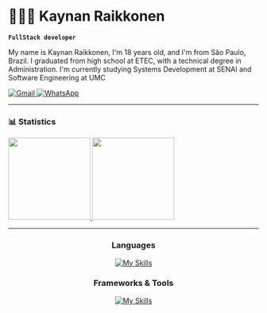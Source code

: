 # 👨🏻‍💻 Kaynan Raikkonen

**`FullStack developer`**

My name is Kaynan Raikkonen, I'm 18 years old, and I'm from São Paulo, Brazil. I graduated from high school at ETEC, with a technical degree in Administration. I'm currently studying Systems Development at SENAI and Software Engineering at UMC
<p align="left">
    <a href="mailto:raikkonenkaynan@gmail.com">
    <img
        alt="Gmail"
        src="https://img.shields.io/badge/GMAIL-cc4b4b?style=for-the-badge&logo=gmail&logoColor=white&labelColor=a83232"
    />
    </a>
    <a href="https://wa.me/5511945553352" target="_blank">
    <img
        alt="WhatsApp"
        src="https://img.shields.io/badge/WHATSAPP-25D366?style=for-the-badge&logo=whatsapp&logoColor=white&labelColor=1DA85D"
    />
    </a>
</p>

---

### 📊 Statistics

<div align="left">
<a href="https://github.com/krkaynan">
  <img height="165em" src="https://github-readme-stats.vercel.app/api?username=krkaynan&theme=tokyonight&show_icons=true"/>
  <img height="165em" src="https://github-readme-stats.vercel.app/api/top-langs/?username=krkaynan&layout=compact&theme=tokyonight&langs_count=12"
/>
</a>
</div>

---
<div align="center">

### Languages

[![My Skills](https://skillicons.dev/icons?i=html,css,js,python,java)](https://skillicons.dev)

### Frameworks & Tools

[![My Skills](https://skillicons.dev/icons?i=fastapi,nodejs,flask,sqlite,mysql,django,git,figma,azure,gcp,aws)](https://skillicons.dev)

</div>
